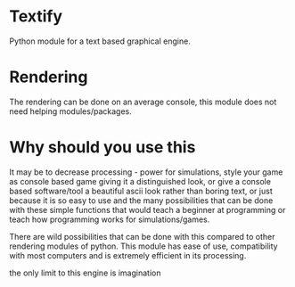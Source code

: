 # Textify
Python module for a text based graphical engine. 

# Rendering
The rendering can be done on an average console, this module does not need helping modules/packages.

# Why should you use this

It may be to decrease processing - power for simulations, style your game as console based game giving it a distinguished look, or give a console based software/tool a beautiful ascii look rather than boring text, or just because it is so easy to use and the many possibilities that can be done with these simple functions that would teach a beginner at programming or teach how programming works for simulations/games.

There are wild possibilities that can be done with this compared to other rendering modules of python. This module has ease of use, compatibility with most computers and is extremely efficient in its processing.

the only limit to this engine is imagination
